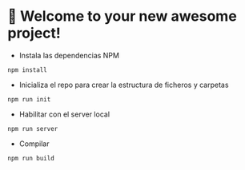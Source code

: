 # 🚀 Welcome to your new awesome project!

- Instala las dependencias NPM

```
npm install
```

- Inicializa el repo para crear la estructura de ficheros y carpetas

```
npm run init
```

- Habilitar con el server local
```
npm run server
```

- Compilar
```
npm run build
```

